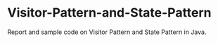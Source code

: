 # Visitor-Pattern-and-State-Pattern
Report and sample code on Visitor Pattern and State Pattern in Java.
